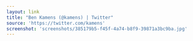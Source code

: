 ```yaml
---
layout: link
title: "Ben Kamens (@kamens) | Twitter"
source: 'https://twitter.com/kamens'
screenshot: 'screenshots/385179b5-f45f-4a74-b8f9-39871a3bc9ba.jpg'
---
```


